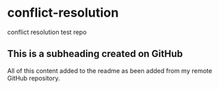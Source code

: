 # conflict-resolution
conflict resolution test repo

## This is a subheading created on GitHub

All of this content added to the readme as been added from my remote GitHub repository. 
